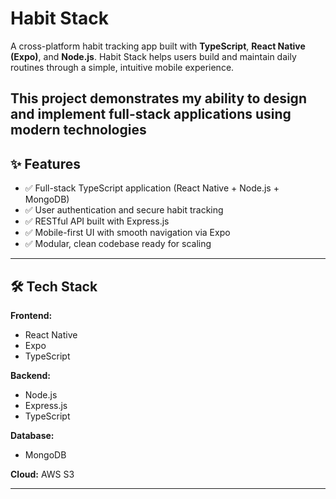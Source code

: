 # Habit Stack

A cross-platform habit tracking app built with **TypeScript**, **React Native (Expo)**, and **Node.js**.
Habit Stack helps users build and maintain daily routines through a simple, intuitive mobile experience.

This project demonstrates my ability to design and implement full-stack applications using modern technologies
---

## ✨ Features

- ✅ Full-stack TypeScript application (React Native + Node.js + MongoDB)
- ✅ User authentication and secure habit tracking
- ✅ RESTful API built with Express.js
- ✅ Mobile-first UI with smooth navigation via Expo
- ✅ Modular, clean codebase ready for scaling

---

## 🛠 Tech Stack

**Frontend:**
- React Native
- Expo
- TypeScript

**Backend:**
- Node.js
- Express.js
- TypeScript

**Database:**
- MongoDB

**Cloud:**
AWS S3

---

